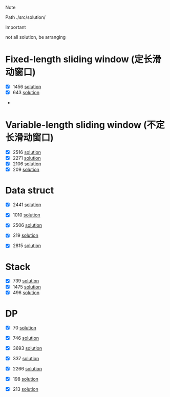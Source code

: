 >[!NOTE]
> Path
> ./src/solution/

> [!IMPORTANT]
> not all solution, be arranging

# Fixed-length sliding window (定长滑动窗口)
- [x] 1456 [solution](./src/solution/1400-1499/1456.Maximum%20Number%20of%20Vowels%20in%20a%20Substring%20of%20Given%20Length.rs)
- [x]  643 [solution](./src/solution/0600-0699/643.Maximum%20Average%20Subarray%20I.rs)
- 

# Variable-length sliding window (不定长滑动窗口)
- [x] 2516 [solution](./src/solution/2500-2599/2516.Take%20K%20of%20Each%20Character%20From%20Left%20and%20Right.rs)
- [x] 2271 [solution](./src/solution/2200-2299/2271.Maximum%20White%20Tiles%20Covered%20by%20a%20Carpet.rs)
- [x] 2106 [solution](./src/solution/2100-2199/2106.Maximum%20Fruits%20Harvested%20After%20at%20Most%20K%20Steps.rs)
- [x]  209 [solution](./src/solution/0200-0299/209.Minimum%20Size%20Subarray%20Sum.rs)

# Data struct
- [x] 2441 [solution](./src/solution/2400-2499/2441.Largest%20Positive%20Integer%20That%20Exists%20With%20Its%20Negative.rs)
- [x] 1010 [solution](./src/solution/1000-1099/1010.Pairs%20of%20Songs%20With%20Total%20Durations%20Divisible%20by%2060.rs)
- [x] 2506 [solution](./src/solution/2500-2599/2506.Count%20Pairs%20Of%20Similar%20Strings.rs)
- [x]  219 [solution](./src/solution/0200-0299/219.Contains%20Duplicate%20II.rs)
- [x] 2815 [solution](./src/solution/2800-2899/2815.Max%20Pair%20Sum%20in%20an%20Array.rs)



# Stack
- [x]  739 [solution](./src/solution/0700-0799/739.Daily%20Temperatures.rs)
- [x] 1475 [solution](./src/solution/1400-1499/1475.Final%20Prices%20With%20a%20Special%20Discount%20in%20a%20Shop.rs)
- [x]  496 [solution](./src/solution/0400-0499/496.Next%20Greater%20Element%20I.rs)

# DP
- [x]   70 [solution](./src/solution/0000-0099/70.Climbing%20Stairs.rs)
- [x]  746 [solution](./src/solution/0700-0799/746.Min%20Cost%20Climbing%20Stairs.rs)
- [x] 3693 [solution](./src/solution/3600-3699/3693.Climbing%20Stairs%20II.rs)
- [x]  337 [solution](./src/solution/0300-0399/337.Combination%20Sum%20IV.rs)
- [x] 2266 [solution](./src/solution/2200-2299/2266.Count%20Number%20of%20Texts.rs)
- [x]  198 [solution](./src/solution/0100-0199/198.House%20Robber.rs)
- [x]  213 [solution](./src/solution/0200-0299/213.House%20Robber%20II.rs)




















